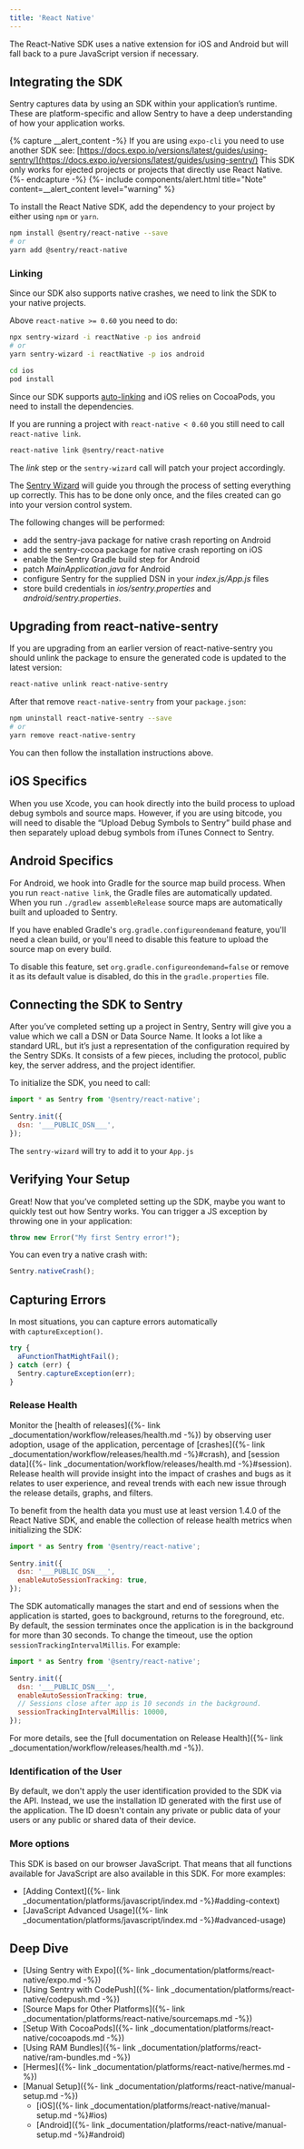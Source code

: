 ```yaml
---
title: 'React Native'
---
```


The React-Native SDK uses a native extension for iOS and Android but will fall back to a pure JavaScript version if necessary.

<!-- WIZARD -->
## Integrating the SDK

Sentry captures data by using an SDK within your application’s runtime. These are platform-specific and allow Sentry to have a deep understanding of how your application works.

{% capture __alert_content -%}
If you are using `expo-cli` you need to use another SDK see: [https://docs.expo.io/versions/latest/guides/using-sentry/](https://docs.expo.io/versions/latest/guides/using-sentry/)
This SDK only works for ejected projects or projects that directly use React Native.
{%- endcapture -%}
{%- include components/alert.html
  title="Note"
  content=__alert_content
  level="warning"
%}


To install the React Native SDK, add the dependency to your project by either using `npm` or `yarn`.

```bash
npm install @sentry/react-native --save
# or
yarn add @sentry/react-native
```

### Linking

Since our SDK also supports native crashes, we need to link the SDK to your native projects.

Above `react-native >= 0.60` you need to do:

```bash
npx sentry-wizard -i reactNative -p ios android
# or
yarn sentry-wizard -i reactNative -p ios android

cd ios
pod install
```

Since our SDK supports [auto-linking](https://github.com/react-native-community/cli/blob/master/docs/autolinking.md) and iOS relies on CocoaPods, you need to install the dependencies.

If you are running a project with `react-native < 0.60` you still need to call `react-native link`.

```bash
react-native link @sentry/react-native
```

The *link* step or the `sentry-wizard` call will patch your project accordingly. 

The [Sentry Wizard](https://github.com/getsentry/sentry-wizard) will guide you through the process of setting everything up correctly. This has to be done only once, and the files created can go into your version control system.

The following changes will be performed:

- add the sentry-java package for native crash reporting on Android
- add the sentry-cocoa package for native crash reporting on iOS
- enable the Sentry Gradle build step for Android
- patch *_MainApplication.java_* for Android
- configure Sentry for the supplied DSN in your *_index.js/App.js_* files
- store build credentials in *_ios/sentry.properties_* and *_android/sentry.properties_*.

<!-- ENDWIZARD -->

## Upgrading from react-native-sentry

If you are upgrading from an earlier version of react-native-sentry you should unlink the package to ensure the generated code is updated to the latest version:

```bash
react-native unlink react-native-sentry
```

After that remove `react-native-sentry` from your `package.json`:

```bash
npm uninstall react-native-sentry --save
# or
yarn remove react-native-sentry
```

You can then follow the installation instructions above.

## iOS Specifics

When you use Xcode, you can hook directly into the build process to upload debug symbols and source maps. However, if you are using bitcode, you will need to disable the “Upload Debug Symbols to Sentry” build phase and then separately upload debug symbols from iTunes Connect to Sentry.

## Android Specifics

For Android, we hook into Gradle for the source map build process. When you run `react-native link`, the Gradle files are automatically updated. When you run `./gradlew assembleRelease` source maps are automatically built and uploaded to Sentry.

If you have enabled Gradle's `org.gradle.configureondemand` feature, you'll need a clean build, or you'll need to disable this feature to upload the source map on every build.

To disable this feature, set `org.gradle.configureondemand=false` or remove it as its default value is disabled, do this in the `gradle.properties` file.

<!-- WIZARD -->
## Connecting the SDK to Sentry

After you’ve completed setting up a project in Sentry, Sentry will give you a value which we call a DSN or Data Source Name. It looks a lot like a standard URL, but it’s just a representation of the configuration required by the Sentry SDKs. It consists of a few pieces, including the protocol, public key, the server address, and the project identifier.

To initialize the SDK, you need to call:

```javascript
import * as Sentry from '@sentry/react-native';
    
Sentry.init({ 
  dsn: '___PUBLIC_DSN___', 
});
```

The `sentry-wizard` will try to add it to your `App.js`

## Verifying Your Setup

Great! Now that you’ve completed setting up the SDK, maybe you want to quickly test out how Sentry works. You can trigger a JS exception by throwing one in your application:

```javascript
throw new Error("My first Sentry error!");
```

You can even try a native crash with:

```javascript
Sentry.nativeCrash();
```
<!-- ENDWIZARD -->

## Capturing Errors

In most situations, you can capture errors automatically with `captureException()`.

```javascript
try { 
  aFunctionThatMightFail();
} catch (err) { 
  Sentry.captureException(err);
}
```

### Release Health

Monitor the [health of releases]({%- link _documentation/workflow/releases/health.md -%}) by observing user adoption, usage of the application, percentage of [crashes]({%- link _documentation/workflow/releases/health.md -%}#crash), and [session data]({%- link _documentation/workflow/releases/health.md -%}#session). Release health will provide insight into the impact of crashes and bugs as it relates to user experience, and reveal trends with each new issue through the release details, graphs, and filters.

To benefit from the health data you must use at least version 1.4.0 of the React Native SDK, and enable the collection of release health metrics when initializing the SDK:

```javascript
import * as Sentry from '@sentry/react-native';
    
Sentry.init({ 
  dsn: '___PUBLIC_DSN___',
  enableAutoSessionTracking: true,
});
```

The SDK automatically manages the start and end of sessions when the application is started, goes to background, returns to the foreground, etc.
By default, the session terminates once the application is in the background for more than 30 seconds. To change the timeout, use the option `sessionTrackingIntervalMillis`. For example:

```javascript
import * as Sentry from '@sentry/react-native';
    
Sentry.init({ 
  dsn: '___PUBLIC_DSN___',
  enableAutoSessionTracking: true,
  // Sessions close after app is 10 seconds in the background.
  sessionTrackingIntervalMillis: 10000,
});
```

For more details, see the [full documentation on Release Health]({%- link _documentation/workflow/releases/health.md -%}).

### Identification of the User

By default, we don't apply the user identification provided to the SDK via the API. Instead, we use the installation ID generated with the first use of the application. The ID doesn't contain any private or public data of your users or any public or shared data of their device.

### More options

This SDK is based on our browser JavaScript. That means that all functions available for JavaScript are also available in this SDK. For more examples:
- [Adding Context]({%- link _documentation/platforms/javascript/index.md -%}#adding-context)
- [JavaScript Advanced Usage]({%- link _documentation/platforms/javascript/index.md -%}#advanced-usage)

## Deep Dive

-   [Using Sentry with Expo]({%- link _documentation/platforms/react-native/expo.md -%})
-   [Using Sentry with CodePush]({%- link _documentation/platforms/react-native/codepush.md -%})
-   [Source Maps for Other Platforms]({%- link _documentation/platforms/react-native/sourcemaps.md -%})
-   [Setup With CocoaPods]({%- link _documentation/platforms/react-native/cocoapods.md -%})
-   [Using RAM Bundles]({%- link _documentation/platforms/react-native/ram-bundles.md -%})
-   [Hermes]({%- link _documentation/platforms/react-native/hermes.md -%})
-   [Manual Setup]({%- link _documentation/platforms/react-native/manual-setup.md -%})
    -   [iOS]({%- link _documentation/platforms/react-native/manual-setup.md -%}#ios)
    -   [Android]({%- link _documentation/platforms/react-native/manual-setup.md -%}#android)
